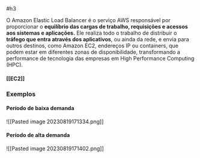 #h3 

O Amazon Elastic Load Balancer é o serviço AWS responsável por proporcionar o **equilíbrio das cargas de trabalho, requisições e acessos aos sistemas e aplicações.**
Ele realiza todo o trabalho de distribuir o **tráfego que entra através dos aplicativos**, ou ainda da rede, e envia para outros destinos, como Amazon EC2, endereços IP ou containers, que podem estar em diferentes zonas de disponibilidade, transformando a performance de tecnologia das empresas em High Performance Computing (HPC).
#### [[EC2]]

### Exemplos
#### Período de baixa demanda
![[Pasted image 20230819171334.png]]

#### Período de alta demanda
![[Pasted image 20230819171402.png]]